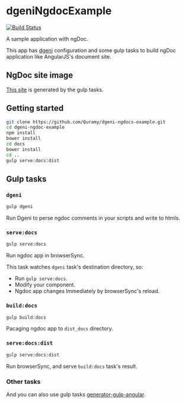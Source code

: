# dgeniNgdocExample
[![Build Status](https://travis-ci.org/Narr-/dgeni-angular-doc-example.svg?branch=master)](https://travis-ci.org/Narr-/dgeni-angular-doc-example)

A sample application with ngDoc.

This app has [dgeni](https://github.com/angular/dgeni) configuration and some gulp tasks to build ngDoc application like AngularJS's document site.

## NgDoc site image
[This site](http://quramy.github.io/dgeni-ngdocs-example/index.html) is generated by the gulp tasks.

## Getting started

```sh
git clone https://github.com/Quramy/dgeni-ngdocs-example.git
cd dgeni-ngdoc-example
npm install
bower install
cd docs
bower install
cd ..
gulp serve:docs:dist
```

## Gulp tasks

### `dgeni`

```sh
gulp dgeni
```

Run Dgeni to perse ngdoc comments in your scripts and write to htmls.

### `serve:docs`

```sh
gulp serve:docs
```

Run ngdoc app in browserSync.

This task watches `dgeni` task's destination directory, so:

+ Run `gulp serve:docs`.
+ Modify your component.
+ Ngdoc app changes Immediately by browserSync's reload. 

### `build:docs`

```sh
gulp build:docs
```

Pacaging ngdoc app to `dist_docs` directory.

### `serve:docs:dist`

```sh
gulp serve:docs:dist
```

Run browserSync, and serve `build:docs` task's result.


### Other tasks
And you can also use gulp tasks [generator-gulp-angular](https://github.com/Swiip/generator-gulp-angular).

